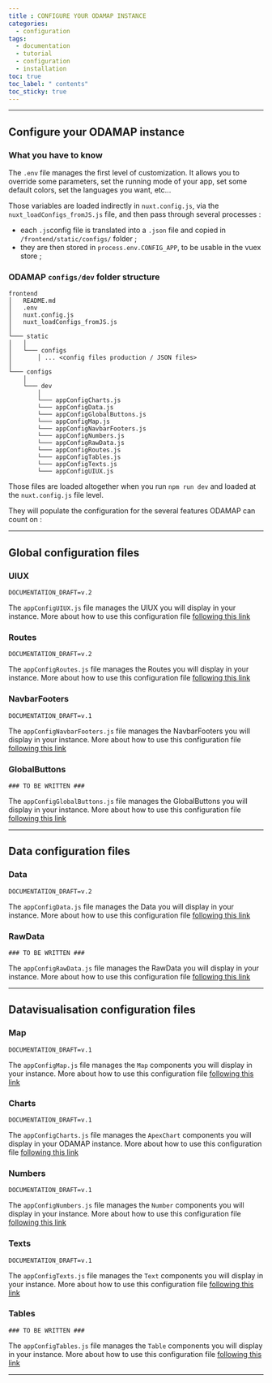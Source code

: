 ```yaml
---
title : CONFIGURE YOUR ODAMAP INSTANCE
categories:
  - configuration
tags:
  - documentation
  - tutorial
  - configuration
  - installation
toc: true
toc_label: " contents"
toc_sticky: true
---
```


--------

## Configure your ODAMAP instance
 
### What you have to know

The `.env` file manages the first level of customization. It allows you to override some parameters, set the running mode of your app, set some default colors, set the languages you want, etc...

Those variables are loaded indirectly in `nuxt.config.js`, via the `nuxt_loadConfigs_fromJS.js` file, and then pass through several processes : 

- each `.js`config file is translated into a `.json` file and copied in `/frontend/static/configs/` folder ;
- they are then stored in `process.env.CONFIG_APP`, to be usable in the vuex store ;


### ODAMAP `configs/dev` folder structure

```shell
frontend
│   README.md
│   .env
│   nuxt.config.js
│   nuxt_loadConfigs_fromJS.js
│
└─── static
│   │
│   └─── configs
│       │ ... <config files production / JSON files>
│
└─── configs
    │
    └─── dev
        │
        └─── appConfigCharts.js
        └─── appConfigData.js
        └─── appConfigGlobalButtons.js
        └─── appConfigMap.js
        └─── appConfigNavbarFooters.js
        └─── appConfigNumbers.js
        └─── appConfigRawData.js
        └─── appConfigRoutes.js
        └─── appConfigTables.js
        └─── appConfigTexts.js
        └─── appConfigUIUX.js

```

Those files are loaded altogether when you run `npm run dev` and loaded at the `nuxt.config.js` file level.

They will populate the configuration for the several features ODAMAP can count on :

------

## Global configuration files

### UIUX

```shell
DOCUMENTATION_DRAFT=v.2
```
The `appConfigUIUX.js` file manages the UIUX you will display in your instance.
More about how to use this configuration file [following this link]({{site.baseurl}}/configfiles/appConfigUIUX)

### Routes

```shell
DOCUMENTATION_DRAFT=v.2
```
The `appConfigRoutes.js` file manages the Routes you will display in your instance.
More about how to use this configuration file [following this link]({{site.baseurl}}/configfiles/appConfigRoutes)

### NavbarFooters

```shell
DOCUMENTATION_DRAFT=v.1
```
The `appConfigNavbarFooters.js` file manages the NavbarFooters you will display in your instance.
More about how to use this configuration file [following this link]({{site.baseurl}}/configfiles/appConfigNavbarFooters)

### GlobalButtons

```shell
### TO BE WRITTEN ###
```
The `appConfigGlobalButtons.js` file manages the GlobalButtons you will display in your instance.
More about how to use this configuration file [following this link]({{site.baseurl}}/configfiles/appConfigGlobalButtons)

------

## Data configuration files

### Data

```shell
DOCUMENTATION_DRAFT=v.2
```
The `appConfigData.js` file manages the Data you will display in your instance.
More about how to use this configuration file [following this link]({{site.baseurl}}/configfiles/appConfigData)

### RawData

```shell
### TO BE WRITTEN ###
```
The `appConfigRawData.js` file manages the RawData you will display in your instance.
More about how to use this configuration file [following this link]({{site.baseurl}}/configfiles/appConfigRawData)

------

## Datavisualisation configuration files

### Map

```shell
DOCUMENTATION_DRAFT=v.1
```
The `appConfigMap.js` file manages the `Map` components you will display in your instance.
More about how to use this configuration file [following this link]({{site.baseurl}}/configfiles/appConfigMap)

### Charts

```shell
DOCUMENTATION_DRAFT=v.1
```
The `appConfigCharts.js` file manages the `ApexChart` components you will display in your ODAMAP instance.
More about how to use this configuration file [following this link]({{site.baseurl}}/configfiles/appConfigCharts)

### Numbers

```shell
DOCUMENTATION_DRAFT=v.1
```
The `appConfigNumbers.js` file manages the `Number` components you will display in your instance.
More about how to use this configuration file [following this link]({{site.baseurl}}/configfiles/appConfigNumbers)

### Texts

```shell
DOCUMENTATION_DRAFT=v.1
```
The `appConfigTexts.js` file manages the `Text` components you will display in your instance.
More about how to use this configuration file [following this link]({{site.baseurl}}/configfiles/appConfigTexts)

### Tables

```shell
### TO BE WRITTEN ###
```
The `appConfigTables.js` file manages the `Table` components you will display in your instance.
More about how to use this configuration file [following this link]({{site.baseurl}}/configfiles/appConfigTables)


------------

<br>
<br>
